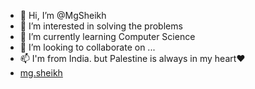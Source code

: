 - 👋 Hi, I’m @MgSheikh
- 👀 I’m interested in solving the problems
- 🌱 I’m currently learning Computer Science
- 💞️ I’m looking to collaborate on ...
- 📫 I'm from India. but Palestine is always in my heart❤ 
- <a target="_blank" href="https://www.instagram.com/mg.sheikh5/">mg.sheikh</a>

<!---
MgSheikh/MgSheikh is a ✨ special ✨ repository because its `README.md` (this file) appears on your GitHub profile.
You can click the Preview link to take a look at your changes.
--->
